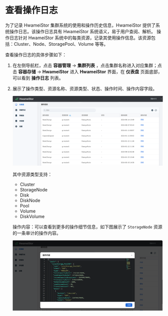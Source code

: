 # 查看操作日志

为了记录 HwameiStor 集群系统的使用和操作历史信息，HwameiStor 提供了系统操作日志。该操作日志具有 HwameiStor 系统语义，易于用户查阅、解析。
操作日志针对 HwameiStor 系统中的每类资源，记录其使用操作信息。该资源包括：Cluster、Node、StoragePool、Volume 等等。

查看操作日志的具体步骤如下：

1. 在左侧导航栏，点击 **容器管理** -> **集群列表** ，点击集群名称进入对应集群；点击 **容器存储** -> **HwameiStor** 进入 **HwameiStor** 界面，在 **仪表盘** 页面底部，可以看到 **操作日志** 列表。

2. 展示了操作类型、资源名称、资源类型、状态、操作时间、操作内容字段。

    ![audit01](../../images/audit01.png)

    其中资源类型支持：

    - Cluster
    - StorageNode
    - Disk
    - DiskNode
    - Pool
    - Volume
    - DiskVolume

    操作内容：可以查看到更多的操作细节信息，如下图展示了 `StorageNode` 资源的一条审计的操作内容。

    ![audit02](../../images/audit02.png)
